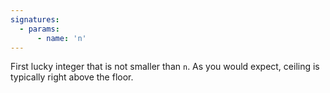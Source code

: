 ```yaml
---
signatures:
  - params:
      - name: 'n'
---
```


First lucky integer that is not smaller than `n`. As you would expect, ceiling is typically right above the floor.
